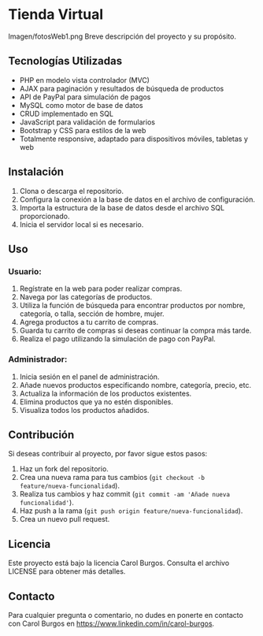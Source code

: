 # Tienda Virtual
Imagen/fotosWeb1.png
Breve descripción del proyecto y su propósito.

## Tecnologías Utilizadas

- PHP en modelo vista controlador (MVC)
- AJAX para paginación y resultados de búsqueda de productos
- API de PayPal para simulación de pagos
- MySQL como motor de base de datos
- CRUD implementado en SQL
- JavaScript para validación de formularios
- Bootstrap y CSS para estilos de la web
- Totalmente responsive, adaptado para dispositivos móviles, tabletas y web

## Instalación

1. Clona o descarga el repositorio.
2. Configura la conexión a la base de datos en el archivo de configuración.
3. Importa la estructura de la base de datos desde el archivo SQL proporcionado.
4. Inicia el servidor local si es necesario.

## Uso

### Usuario:

1. Regístrate en la web para poder realizar compras.
2. Navega por las categorías de productos.
3. Utiliza la función de búsqueda para encontrar productos por nombre, categoría, o talla, sección de hombre, mujer.
4. Agrega productos a tu carrito de compras.
5. Guarda tu carrito de compras si deseas continuar la compra más tarde.
6. Realiza el pago utilizando la simulación de pago con PayPal.

### Administrador:

1. Inicia sesión en el panel de administración.
2. Añade nuevos productos especificando nombre, categoría, precio, etc.
3. Actualiza la información de los productos existentes.
4. Elimina productos que ya no estén disponibles.
5. Visualiza todos los productos añadidos.

## Contribución

Si deseas contribuir al proyecto, por favor sigue estos pasos:

1. Haz un fork del repositorio.
2. Crea una nueva rama para tus cambios (`git checkout -b feature/nueva-funcionalidad`).
3. Realiza tus cambios y haz commit (`git commit -am 'Añade nueva funcionalidad'`).
4. Haz push a la rama (`git push origin feature/nueva-funcionalidad`).
5. Crea un nuevo pull request.

## Licencia

Este proyecto está bajo la licencia Carol Burgos. Consulta el archivo LICENSE para obtener más detalles.

## Contacto

Para cualquier pregunta o comentario, no dudes en ponerte en contacto con Carol Burgos en https://www.linkedin.com/in/carol-burgos.

